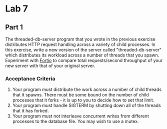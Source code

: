 # Lab 7

## Part 1

The threaded-db-server program that you wrote in the previous
exercise distributes HTTP request handling across a variety of
child processes. In this exercise, write a new version of the server
called "threaded-db-server" which distributes its workload across
a number of threads that you spawn. Experiment with [Fortio][1] to 
compare total requests/second throughput of your new server with 
that of your original server. 

### Acceptance Criteria

1. Your program must distribute the work across a number of child
   threads that it spawns. There must be some bound on the number
   of child processes that it forks - it is up to you to decide how
   to set that limit.
2. Your program must handle SIGTERM by shutting down all of the
   threads that it has forked.
3. Your program must not interleave concurrent writes from different
   processes to the database file. You may wish to use a mutex.

[1]: https://github.com/fortio/fortio
